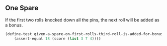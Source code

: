 ## One Spare

If the first two rolls knocked down all the pins, the next roll will be added as a bonus.
```lisp
(define-test given-a-spare-on-first-rolls-third-roll-is-added-for-bonus
    (assert-equal 18 (score (list 3 7 4))))
```
